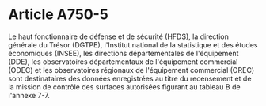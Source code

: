 # Article A750-5

Le haut fonctionnaire de défense et de sécurité (HFDS), la direction générale du Trésor (DGTPE), l'Institut national de la statistique et des études économiques (INSEE), les directions départementales de l'équipement (DDE), les observatoires départementaux de l'équipement commercial (ODEC) et les observatoires régionaux de l'équipement commercial (OREC) sont destinataires des données enregistrées au titre du recensement et de la mission de contrôle des surfaces autorisées figurant au tableau B de l'annexe 7-7.
